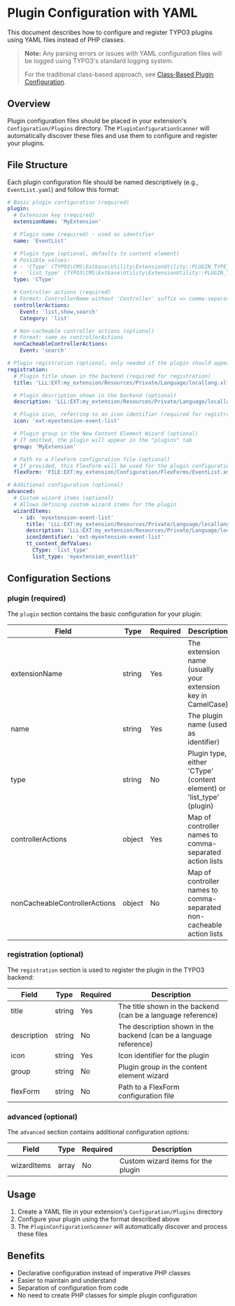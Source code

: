 # Plugin Configuration with YAML

This document describes how to configure and register TYPO3 plugins using YAML files instead of PHP classes.

> **Note:** Any parsing errors or issues with YAML configuration files will be logged using TYPO3's standard logging system.
>
> For the traditional class-based approach, see [Class-Based Plugin Configuration](ClassBasedPluginConfiguration.md).

## Overview

Plugin configuration files should be placed in your extension's `Configuration/Plugins` directory.
The `PluginConfigurationScanner` will automatically discover these files and use them to configure and register your plugins.

## File Structure

Each plugin configuration file should be named descriptively (e.g., `EventList.yaml`) and follow this format:

```yaml
# Basic plugin configuration (required)
plugin:
  # Extension key (required)
  extensionName: 'MyExtension'

  # Plugin name (required) - used as identifier
  name: 'EventList'

  # Plugin type (optional, defaults to content element)
  # Possible values:
  # - 'CType' (TYPO3\CMS\Extbase\Utility\ExtensionUtility::PLUGIN_TYPE_CONTENT_ELEMENT)
  # - 'list_type' (TYPO3\CMS\Extbase\Utility\ExtensionUtility::PLUGIN_TYPE_PLUGIN)
  type: 'CType'

  # Controller actions (required)
  # Format: ControllerName without 'Controller' suffix => comma-separated list of actions without 'Action' suffix
  controllerActions:
    Event: 'list,show,search'
    Category: 'list'

  # Non-cacheable controller actions (optional)
  # Format: same as controllerActions
  nonCacheableControllerActions:
    Event: 'search'

# Plugin registration (optional, only needed if the plugin should appear in the backend)
registration:
  # Plugin title shown in the backend (required for registration)
  title: 'LLL:EXT:my_extension/Resources/Private/Language/locallang.xlf:plugin.event_list.title'

  # Plugin description shown in the backend (optional)
  description: 'LLL:EXT:my_extension/Resources/Private/Language/locallang.xlf:plugin.event_list.description'

  # Plugin icon, referring to an icon identifier (required for registration)
  icon: 'ext-myextension-event-list'

  # Plugin group in the New Content Element Wizard (optional)
  # If omitted, the plugin will appear in the "plugins" tab
  group: 'MyExtension'

  # Path to a FlexForm configuration file (optional)
  # If provided, this FlexForm will be used for the plugin configuration
  flexForm: 'FILE:EXT:my_extension/Configuration/FlexForms/EventList.xml'

# Additional configuration (optional)
advanced:
  # Custom wizard items (optional)
  # Allows defining custom wizard items for the plugin
  wizardItems:
    - id: 'myextension-event-list'
      title: 'LLL:EXT:my_extension/Resources/Private/Language/locallang.xlf:wizard.event_list.title'
      description: 'LLL:EXT:my_extension/Resources/Private/Language/locallang.xlf:wizard.event_list.description'
      iconIdentifier: 'ext-myextension-event-list'
      tt_content_defValues:
        CType: 'list_type'
        list_type: 'myextension_eventlist'
```

## Configuration Sections

### plugin (required)

The `plugin` section contains the basic configuration for your plugin:

| Field | Type | Required | Description |
|-------|------|----------|-------------|
| extensionName | string | Yes | The extension name (usually your extension key in CamelCase) |
| name | string | Yes | The plugin name (used as identifier) |
| type | string | No | Plugin type, either 'CType' (content element) or 'list_type' (plugin) |
| controllerActions | object | Yes | Map of controller names to comma-separated action lists |
| nonCacheableControllerActions | object | No | Map of controller names to comma-separated non-cacheable action lists |

### registration (optional)

The `registration` section is used to register the plugin in the TYPO3 backend:

| Field | Type | Required | Description |
|-------|------|----------|-------------|
| title | string | Yes | The title shown in the backend (can be a language reference) |
| description | string | No | The description shown in the backend (can be a language reference) |
| icon | string | Yes | Icon identifier for the plugin |
| group | string | No | Plugin group in the content element wizard |
| flexForm | string | No | Path to a FlexForm configuration file |

### advanced (optional)

The `advanced` section contains additional configuration options:

| Field | Type | Required | Description |
|-------|------|----------|-------------|
| wizardItems | array | No | Custom wizard items for the plugin |

## Usage

1. Create a YAML file in your extension's `Configuration/Plugins` directory
2. Configure your plugin using the format described above
3. The `PluginConfigurationScanner` will automatically discover and process these files

## Benefits

- Declarative configuration instead of imperative PHP classes
- Easier to maintain and understand
- Separation of configuration from code
- No need to create PHP classes for simple plugin configuration
